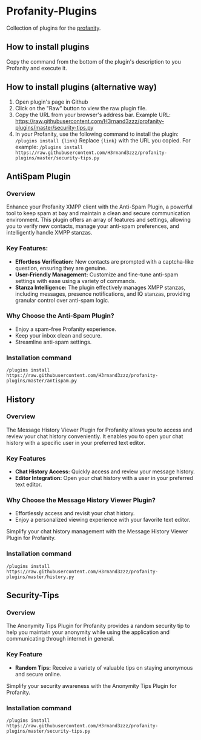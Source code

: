# Profanity-Plugins
Collection of plugins for the [profanity](https://github.com/profanity-im/profanity).

## How to install plugins
Copy the command from the bottom of the plugin's description to you Profanity and execute it.

## How to install plugins (alternative way)
1. Open plugin's page in Github
2. Click on the "Raw" button to view the raw plugin file.
3. Copy the URL from your browser's address bar. Example URL: https://raw.githubusercontent.com/H3rnand3zzz/profanity-plugins/master/security-tips.py
4. In your Profanity, use the following command to install the plugin:
   `/plugins install {link}`
   Replace `{link}` with the URL you copied. For example:
   `/plugins install https://raw.githubusercontent.com/H3rnand3zzz/profanity-plugins/master/security-tips.py`


## AntiSpam Plugin
### Overview
Enhance your Profanity XMPP client with the Anti-Spam Plugin, a powerful tool to keep spam at bay and maintain a clean and secure communication environment. This plugin offers an array of features and settings, allowing you to verify new contacts, manage your anti-spam preferences, and intelligently handle XMPP stanzas.

### Key Features:
- **Effortless Verification:** New contacts are prompted with a captcha-like question, ensuring they are genuine.
- **User-Friendly Management:** Customize and fine-tune anti-spam settings with ease using a variety of commands.
- **Stanza Intelligence:** The plugin effectively manages XMPP stanzas, including messages, presence notifications, and IQ stanzas, providing granular control over anti-spam logic.

### Why Choose the Anti-Spam Plugin?
- Enjoy a spam-free Profanity experience.
- Keep your inbox clean and secure.
- Streamline anti-spam settings.

### Installation command
`/plugins install https://raw.githubusercontent.com/H3rnand3zzz/profanity-plugins/master/antispam.py`


## History
### Overview
The Message History Viewer Plugin for Profanity allows you to access and review your chat history conveniently. It enables you to open your chat history with a specific user in your preferred text editor.

### Key Features
- **Chat History Access:** Quickly access and review your message history.
- **Editor Integration:** Open your chat history with a user in your preferred text editor.

### Why Choose the Message History Viewer Plugin?
- Effortlessly access and revisit your chat history.
- Enjoy a personalized viewing experience with your favorite text editor.

Simplify your chat history management with the Message History Viewer Plugin for Profanity.

### Installation command
`/plugins install https://raw.githubusercontent.com/H3rnand3zzz/profanity-plugins/master/history.py`


## Security-Tips
### Overview
The Anonymity Tips Plugin for Profanity provides a random security tip to help you maintain your anonymity while using the application and communicating through internet in general.

### Key Feature
- **Random Tips:** Receive a variety of valuable tips on staying anonymous and secure online.

Simplify your security awareness with the Anonymity Tips Plugin for Profanity.

### Installation command
`/plugins install https://raw.githubusercontent.com/H3rnand3zzz/profanity-plugins/master/security-tips.py`
